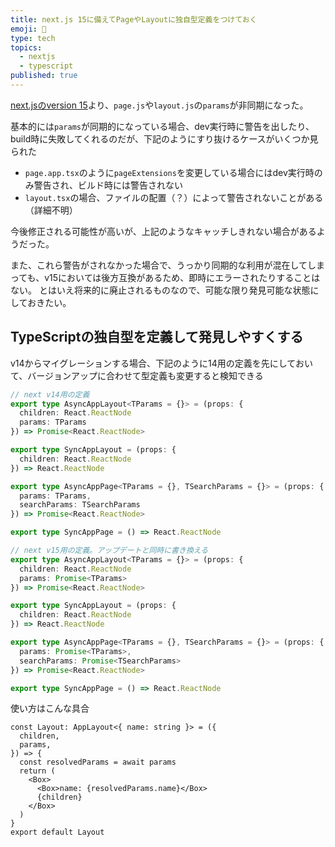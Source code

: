 ```yaml
---
title: next.js 15に備えてPageやLayoutに独自型定義をつけておく
emoji: 🛁
type: tech
topics:
  - nextjs
  - typescript
published: true
---
```


[next.jsのversion 15](https://nextjs.org/docs/app/building-your-application/upgrading/version-15)より、`page.js`や`layout.js`の`params`が非同期になった。

基本的には`params`が同期的になっている場合、dev実行時に警告を出したり、build時に失敗してくれるのだが、下記のようにすり抜けるケースがいくつか見られた

* `page.app.tsx`のように`pageExtensions`を変更している場合にはdev実行時のみ警告され、ビルド時には警告されない
* `layout.tsx`の場合、ファイルの配置（？）によって警告されないことがある（詳細不明）

今後修正される可能性が高いが、上記のようなキャッチしきれない場合があるようだった。

また、これら警告がされなかった場合で、うっかり同期的な利用が混在してしまっても、v15においては後方互換があるため、即時にエラーされたりすることはない。
とはいえ将来的に廃止されるものなので、可能な限り発見可能な状態にしておきたい。

## TypeScriptの独自型を定義して発見しやすくする
v14からマイグレーションする場合、下記のように14用の定義を先にしておいて、バージョンアップに合わせて型定義も変更すると検知できる

```ts
// next v14用の定義
export type AsyncAppLayout<TParams = {}> = (props: {
  children: React.ReactNode
  params: TParams
}) => Promise<React.ReactNode>

export type SyncAppLayout = (props: {
  children: React.ReactNode
}) => React.ReactNode

export type AsyncAppPage<TParams = {}, TSearchParams = {}> = (props: {
  params: TParams,
  searchParams: TSearchParams
}) => Promise<React.ReactNode>

export type SyncAppPage = () => React.ReactNode
```


```ts
// next v15用の定義。アップデートと同時に書き換える
export type AsyncAppLayout<TParams = {}> = (props: {
  children: React.ReactNode
  params: Promise<TParams>
}) => Promise<React.ReactNode>

export type SyncAppLayout = (props: {
  children: React.ReactNode
}) => React.ReactNode

export type AsyncAppPage<TParams = {}, TSearchParams = {}> = (props: {
  params: Promise<TParams>,
  searchParams: Promise<TSearchParams>
}) => Promise<React.ReactNode>

export type SyncAppPage = () => React.ReactNode
```

使い方はこんな具合

```tsx
const Layout: AppLayout<{ name: string }> = ({
  children,
  params,
}) => {
  const resolvedParams = await params
  return (
    <Box>
      <Box>name: {resolvedParams.name}</Box>
      {children}
    </Box>
  )
}
export default Layout
```


